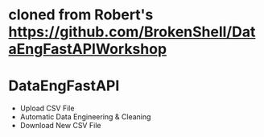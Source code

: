 # cloned from Robert's https://github.com/BrokenShell/DataEngFastAPIWorkshop

# DataEngFastAPI

- Upload CSV File
- Automatic Data Engineering & Cleaning
- Download New CSV File
